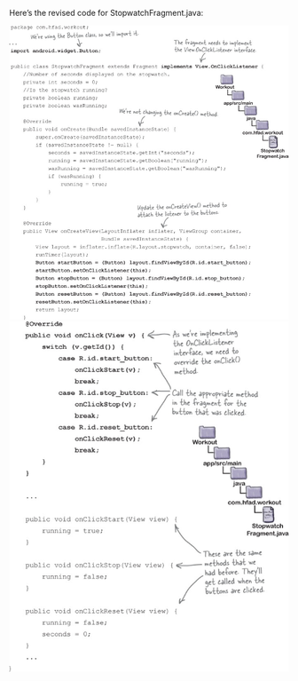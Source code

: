 Here’s the revised code for StopwatchFragment.java:

![](.guides/img/34.png)
![](.guides/img/35.png)